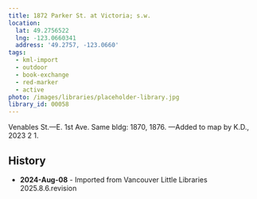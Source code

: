 ```yaml
---
title: 1872 Parker St. at Victoria; s.w.
location:
  lat: 49.2756522
  lng: -123.0660341
  address: '49.2757, -123.0660'
tags:
  - kml-import
  - outdoor
  - book-exchange
  - red-marker
  - active
photo: /images/libraries/placeholder-library.jpg
library_id: 00058
---
```

Venables St.—E. 1st Ave.
Same bldg: 1870, 1876.
—Added to map by K.D., 2023 2 1.

## History
- **2024-Aug-08** - Imported from Vancouver Little Libraries 2025.8.6.revision
